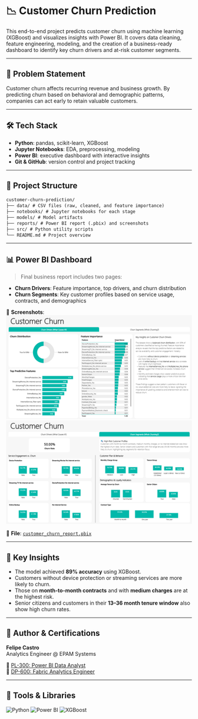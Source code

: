 # 📉 Customer Churn Prediction

This end-to-end project predicts customer churn using machine learning (XGBoost) and visualizes insights with Power BI. It covers data cleaning, feature engineering, modeling, and the creation of a business-ready dashboard to identify key churn drivers and at-risk customer segments.

---

## 🧠 Problem Statement

Customer churn affects recurring revenue and business growth. By predicting churn based on behavioral and demographic patterns, companies can act early to retain valuable customers.

---

## 🛠️ Tech Stack

- **Python**: pandas, scikit-learn, XGBoost
- **Jupyter Notebooks**: EDA, preprocessing, modeling
- **Power BI**: executive dashboard with interactive insights
- **Git & GitHub**: version control and project tracking

---

## 📁 Project Structure

```
customer-churn-prediction/
├── data/ # CSV files (raw, cleaned, and feature importance)
├── notebooks/ # Jupyter notebooks for each stage
├── models/ # Model artifacts
├── reports/ # Power BI report (.pbix) and screenshots
├── src/ # Python utility scripts
└── README.md # Project overview
```

---

## 📊 Power BI Dashboard

> Final business report includes two pages:
- **Churn Drivers**: Feature importance, top drivers, and churn distribution
- **Churn Segments**: Key customer profiles based on service usage, contracts, and demographics

📸 **Screenshots**:  
![Churn Drivers](./reports/customer_churn_dashboard_page1_drivers.png)  
![Churn Segments](./reports/customer_churn_dashboard_page2_segments.png)

📂 **File**: [`customer_churn_report.pbix`](./reports/customer_churn_report.pbix)

---

## 🚀 Key Insights

- The model achieved **89% accuracy** using XGBoost.
- Customers without device protection or streaming services are more likely to churn.
- Those on **month-to-month contracts** and with **medium charges** are at the highest risk.
- Senior citizens and customers in their **13–36 month tenure window** also show high churn rates.

---

## 🏅 Author & Certifications

**Felipe Castro**  
Analytics Engineer @ EPAM Systems

📜 [PL-300: Power BI Data Analyst](https://learn.microsoft.com/api/credentials/share/en-us/FelipeCastro-8026/F853AABE365874B3?sharingId=13D660F56C1DFFA3)  
📜 [DP-600: Fabric Analytics Engineer](https://learn.microsoft.com/api/credentials/share/en-us/FelipeCastro-8026/6C5A2F5A8A5864FC?sharingId=13D660F56C1DFFA3)

---

## 🧰 Tools & Libraries

![Python](https://img.shields.io/badge/Python-3776AB?style=flat&logo=python&logoColor=white)
![Power BI](https://img.shields.io/badge/Power%20BI-F2C811?style=flat&logo=powerbi&logoColor=black)
![XGBoost](https://img.shields.io/badge/XGBoost-orange?style=flat)
